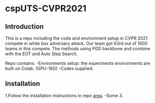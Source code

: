 # cspUTS-CVPR2021

## Introduction
This is a repo including the code and environment setup in CVPR 2021 compete in white box adversary attack. Our team got 63rd out of 1600 teams in this compete. The methods using PGD backbone and combine with the EOT and Auto Step Search.

Repo contains:
-Environments setup: the experiments environments are built on Colab. (GPU-16G)
-Codes supplied.

## Installation

1.Follow the installation instructions in repo [area](https://github.com/thu-ml/ares/tree/main).
-Some
3.
